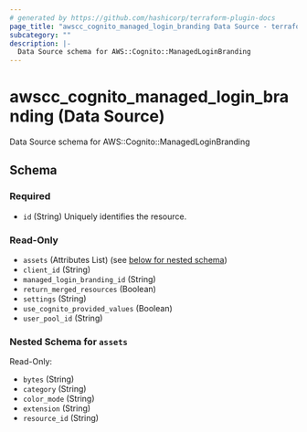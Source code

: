 ```yaml
---
# generated by https://github.com/hashicorp/terraform-plugin-docs
page_title: "awscc_cognito_managed_login_branding Data Source - terraform-provider-awscc"
subcategory: ""
description: |-
  Data Source schema for AWS::Cognito::ManagedLoginBranding
---
```


# awscc_cognito_managed_login_branding (Data Source)

Data Source schema for AWS::Cognito::ManagedLoginBranding



<!-- schema generated by tfplugindocs -->
## Schema

### Required

- `id` (String) Uniquely identifies the resource.

### Read-Only

- `assets` (Attributes List) (see [below for nested schema](#nestedatt--assets))
- `client_id` (String)
- `managed_login_branding_id` (String)
- `return_merged_resources` (Boolean)
- `settings` (String)
- `use_cognito_provided_values` (Boolean)
- `user_pool_id` (String)

<a id="nestedatt--assets"></a>
### Nested Schema for `assets`

Read-Only:

- `bytes` (String)
- `category` (String)
- `color_mode` (String)
- `extension` (String)
- `resource_id` (String)
